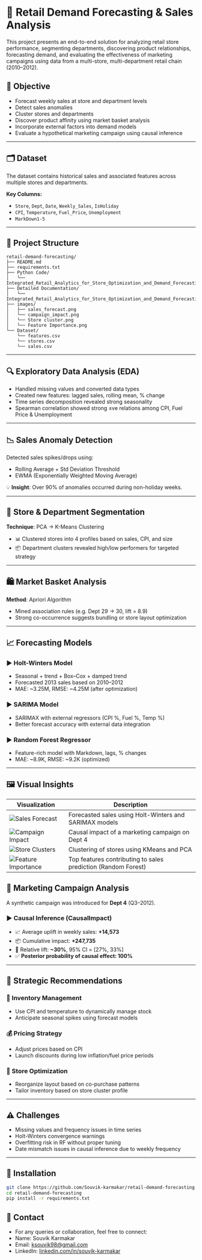 # 🛒 Retail Demand Forecasting & Sales Analysis

This project presents an end-to-end solution for analyzing retail store performance, segmenting departments, discovering product relationships, forecasting demand, and evaluating the effectiveness of marketing campaigns using data from a multi-store, multi-department retail chain (2010–2012).

## 📌 Objective

- Forecast weekly sales at store and department levels  
- Detect sales anomalies  
- Cluster stores and departments  
- Discover product affinity using market basket analysis  
- Incorporate external factors into demand models  
- Evaluate a hypothetical marketing campaign using causal inference  

---

## 🗂️ Dataset

The dataset contains historical sales and associated features across multiple stores and departments.

**Key Columns:**
- `Store`, `Dept`, `Date`, `Weekly_Sales`, `IsHoliday`
- `CPI`, `Temperature`, `Fuel_Price`, `Unemployment`
- `MarkDown1-5`

---

## 🔧 Project Structure
```plaintext  
retail-demand-forecasting/
├── README.md
├── requirements.txt
├── Python Code/
│   └── Integrated_Retail_Analytics_for_Store_Optimization_and_Demand_Forecasting.ipynb
├── Detailed Documentation/
│   └── Integrated_Retail_Analytics_for_Store_Optimization_and_Demand_Forecasting_Detailed_Documentation
├── images/
│   ├── sales_forecast.png
│   └── campaign_impact.png
│   └── Store cluster.png
│   └── Feature Importance.png
└── Dataset/
    └── features.csv
    └── stores.csv
    └── sales.csv

```
---

## 🔍 Exploratory Data Analysis (EDA)

- Handled missing values and converted data types
- Created new features: lagged sales, rolling mean, % change
- Time series decomposition revealed strong seasonality
- Spearman correlation showed strong ±ve relations among CPI, Fuel Price & Unemployment

---

## 📉 Sales Anomaly Detection

Detected sales spikes/drops using:
- Rolling Average + Std Deviation Threshold
- EWMA (Exponentially Weighted Moving Average)

💡 **Insight**: Over 90% of anomalies occurred during non-holiday weeks.

---

## 🧩 Store & Department Segmentation

**Technique**: PCA → K-Means Clustering

- 📊 Clustered stores into 4 profiles based on sales, CPI, and size
- 📦 Department clusters revealed high/low performers for targeted strategy

---

## 🛍️ Market Basket Analysis

**Method**: Apriori Algorithm

- Mined association rules (e.g. Dept 29 → 30, lift = 8.9)
- Strong co-occurrence suggests bundling or store layout optimization

---

## 📈 Forecasting Models

### ▶️ Holt-Winters Model
- Seasonal + trend + Box–Cox + damped trend
- Forecasted 2013 sales based on 2010–2012
- MAE: ~3.25M, RMSE: ~4.25M (after optimization)

### ▶️ SARIMA Model
- SARIMAX with external regressors (CPI %, Fuel %, Temp %)
- Better forecast accuracy with external data integration

### ▶️ Random Forest Regressor
- Feature-rich model with Markdown, lags, % changes
- MAE: ~8.9K, RMSE: ~9.2K (optimized)

---
## 🖼️ Visual Insights
| Visualization                                                | Description                                                   |
| -------------------------------------------------------------| ------------------------------------------------------------- |
| ![Sales Forecast](Images/2013_Forecast.png)                  | Forecasted sales using Holt-Winters and SARIMAX models        |
| ![Campaign Impact](Images/Campaign_effect_cusal_impact.png)  | Causal impact of a marketing campaign on Dept 4               |
| ![Store Clusters](Images/Cluster_Stores.png)                 | Clustering of stores using KMeans and PCA                     |
| ![Feature Importance](Images/Feature_Importance.png)         | Top features contributing to sales prediction (Random Forest) |


## 📢 Marketing Campaign Analysis

A synthetic campaign was introduced for **Dept 4** (Q3–2012).

### ▶️ Causal Inference (CausalImpact)
- 📈 Average uplift in weekly sales: **+14,573**  
- 📦 Cumulative impact: **+247,735**  
- 🎯 Relative lift: **~30%**, 95% CI = [27%, 33%]  
- ✅ **Posterior probability of causal effect: 100%**

---

## 🧠 Strategic Recommendations

### 🔄 Inventory Management
- Use CPI and temperature to dynamically manage stock
- Anticipate seasonal spikes using forecast models

### 💰 Pricing Strategy
- Adjust prices based on CPI
- Launch discounts during low inflation/fuel price periods

### 📍 Store Optimization
- Reorganize layout based on co-purchase patterns
- Tailor inventory based on store cluster profile

---

## ⚠️ Challenges

- Missing values and frequency issues in time series
- Holt-Winters convergence warnings
- Overfitting risk in RF without proper tuning
- Date mismatch issues in causal inference due to weekly frequency

---

## 💾 Installation

```bash
git clone https://github.com/Souvik-karmakar/retail-demand-forecasting.git
cd retail-demand-forecasting
pip install -r requirements.txt
```

## 🤝 Contact
- For any queries or collaboration, feel free to connect:
- Name: Souvik Karmakar
- Email: ksouvik98@gmail.com
- LinkedIn: [linkedin.com/in/souvik-karmakar](https://www.linkedin.com/in/souvik-karmakar83/)


